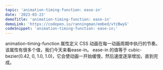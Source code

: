 ```yaml
---
topic: 'animation-timing-function: ease-in'
date: '2023-03-23'
demoTitle: 'animation-timing-function: ease-in'
demoLink: 'https://codepen.io/ranningman/embed/vYzBwyG'
codeSnippet: 'animation-timing-function: ease-in;'
---
```

animation-timing-function 属性定义 CSS 动画在每一动画周期中执行的节奏。  
该属性有很多个值，我们今天来看ease-in。 
ease-in 的值等于 cubic-bezier(0.42, 0, 1.0, 1.0)，它会使动画一开始缓慢，然后速度逐渐增加，直到完成。  